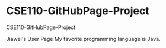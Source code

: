 # CSE110-GitHubPage-Project
CSE110-GitHubPage-Project

Jiawei's User Page
My favorite programming language is Java.